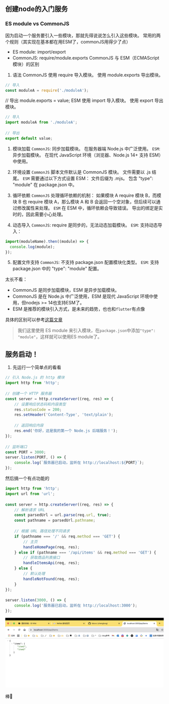 ## 创建node的入门服务

### ES module vs CommonJS
因为启动一个服务要引入一些模块，那就先得说说怎么引入这些模块。
常用的两个规则（其实现在基本都在用ESM了，commonJS用得少了点）
- ES module: import/export
- CommonJS: require/module.exports
CommonJS 与 ESM（ECMAScript 模块）的区别


1. 语法
CommonJS
使用 require 导入模块。
使用 module.exports 导出模块。

```js
// 导入
const moduleA = require('./moduleA');
```

// 导出
module.exports = value;
ESM
使用 import 导入模块。
使用 export 导出模块。
```js
// 导入
import moduleA from './moduleA';

// 导出
export default value;
```
1. 模块加载
``CommonJS``: 
同步加载模块。
在服务器端 Node.js 中广泛使用。
``ESM``:
异步加载模块。
在现代 JavaScript 环境（浏览器、Node.js 14+ 支持 ESM）中使用。

2. 环境设置
``CommonJS``
脚本文件默认是 CommonJS 模块。
文件需要以 .js 结尾。
``ESM``
需要通过以下方式设置 ESM：
文件后缀为 .mjs。
包含 "type": "module" 在 package.json 中。

3. 循环依赖
``CommonJS``
处理循环依赖的机制：
如果模块 A require 模块 B，而模块 B 也 require 模块 A，那么模块 A 和 B 会返回一个空对象，但后续可以通过修改属性来处理。
``ESM``
在 ESM 中，循环依赖会导致错误。
导出的绑定是实时的，因此需要小心处理。

4. 动态导入
``CommonJS``:
require 是同步的，无法动态加载模块。
``ESM``:
支持动态导入：
```js
import(moduleName).then((module) => {
  console.log(module);
});
```

5. 配置文件支持
``CommonJS``:
不支持 package.json 配置模块化类型。
``ESM``:
支持 package.json 中的 "type": "module" 配置。

太长不看：
- CommonJS 是同步加载模块，ESM 是异步加载模块。
- CommonJS 是在 Node.js 中广泛使用，ESM 是现代 JavaScript 环境中使用，但nodejs >= 14也支持ESM了。
- ESM 是推荐的模块引入方式，是未来的趋势，也也和``flutter``有点像

具体的区别可以参考[这篇文章](https://www.ruanyifeng.com/blog/2020/08/how-nodejs-use-es6-module.html)


> 我们这里使用 ES module 来引入模块，在`package.json`中添加`"type": "module"`，这样就可以使用ES module了。


## 服务启动！

1. 先运行一个简单点的看看
```js
// 引入 Node.js 的 http 模块
import http from 'http';

// 创建一个 HTTP 服务器
const server = http.createServer((req, res) => {
    // 设置响应状态码和内容类型
    res.statusCode = 200;
    res.setHeader('Content-Type', 'text/plain');
    
    // 返回响应内容
    res.end('你好，这是我的第一个 Node.js 后端服务！');
});

// 监听端口
const PORT = 3000;
server.listen(PORT, () => {
    console.log(`服务器已启动，监听在 http://localhost:${PORT}`);
});
```

然后搞一个有点功能的
```js
import http from 'http';
import url from 'url';

const server = http.createServer((req, res) => {
    // 解析请求 URL
    const parsedUrl = url.parse(req.url, true);
    const pathname = parsedUrl.pathname;

    // 根据 URL 路径处理不同请求
    if (pathname === '/' && req.method === 'GET') {
        // 主页
        handleHomePage(req, res);
    } else if (pathname === '/api/items' && req.method === 'GET') {
        // 获取商品列表接口
        handleItemsApi(req, res);
    } else {
        // 默认处理
        handleNotFound(req, res);
    }
});

server.listen(3000, () => {
    console.log('服务器已启动，监听在 http://localhost:3000');
});
```

![alt text](image.png)

棒🎉
